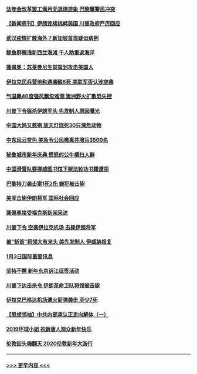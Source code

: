 #### [法年金改革罢工满月无退烧迹象 巴黎爆警民冲突](../pages/prog202/a102745518.md?t=01051033) 
#### [【新闻周刊】伊朗连续挑衅美国 川普政府严厉回应](../pages/prog202/a102745484.md?t=01051033) 
#### [武汉疫情扩散海外？新加坡首现疑似病例](../pages/prog202/a102745347.md?t=01051033) 
#### [鲸鱼群搁浅新西兰海滩 千人助重返海洋](../pages/prog202/a102745257.md?t=01051033) 
#### [蓬佩奥：苏莱曼尼生前策划攻击美国人](../pages/prog202/a102745305.md?t=01051033) 
#### [伊拉克民兵营地称遇袭酿6死 美联军否认涉空袭](../pages/prog202/a102745093.md?t=01051033) 
#### [气温飙40度强风飘忽难测 澳洲野火扩散恐失控](../pages/prog202/a102744951.md?t=01051033) 
#### [川普下令狙杀伊朗军头 先发制人原因曝光](../pages/prog202/a102744900.md?t=01051033) 
#### [中国大妈又惹祸 放天灯烧死30只濒危动物](../pages/prog202/a102744899.md?t=01051033) 
#### [中东风云变色 美急令公民撤离并增兵3500名](../pages/prog202/a102744827.md?t=01051033) 
#### [秘鲁城市新年庆典 愤怒的公牛横扫人群](../pages/prog202/a102744618.md?t=01051033) 
#### [中国滑雪队要挪威图书馆下架法轮功书籍遭拒](../pages/prog202/a102744639.md?t=01051033) 
#### [巴黎持刀袭击案1死2伤 嫌犯被击毙](../pages/prog202/a102744566.md?t=01051033) 
#### [美军击毙伊朗将军 国际社会回应](../pages/prog202/a102744485.md?t=01051033) 
#### [蓬佩奥接受福克斯新闻采访](../pages/prog202/a102744480.md?t=01051033) 
#### [川普下令 空袭伊拉克机场 击毙伊朗将军](../pages/prog202/a102744470.md?t=01051033) 
#### [被“斩首”将领大有来头 美先发制人 伊威胁报复](../pages/prog202/a102744454.md?t=01051033) 
#### [1月3日国际重要讯息](../pages/prog202/a102744301.md?t=01051033) 
#### [坚持不懈 新年东京诉江征签活动](../pages/prog202/a102744303.md?t=01051033) 
#### [川普下达击杀令 伊朗革命卫队将领被击毙](../pages/prog202/a102741911.md?t=01051033) 
#### [伊拉克巴格达机场遭火箭弹袭击 至少7死](../pages/prog202/a102744115.md?t=01051033) 
#### [【思想领袖】中共内部承认正走向解体（一）](../pages/prog202/a102744097.md?t=01051033) 
#### [2019环球小姐 祝新唐人观众新年快乐](../pages/prog202/a102744043.md?t=01051033) 
#### [伦敦街头嗨翻天 2020伦敦新年大游行](../pages/prog202/a102743925.md?t=01051033) 

----
#### [ >>> 更早内容 <<< ](../indexes/prog202-earlier.md)
